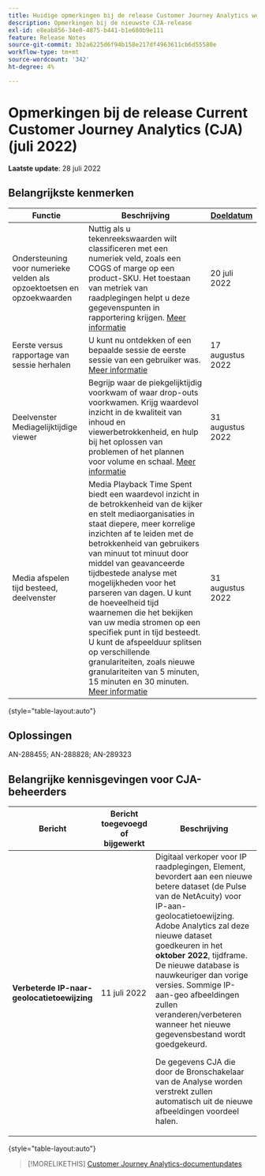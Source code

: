 ```yaml
---
title: Huidige opmerkingen bij de release Customer Journey Analytics weergeven
description: Opmerkingen bij de nieuwste CJA-release
exl-id: e8eab856-34e0-4875-b441-b1e680b9e111
feature: Release Notes
source-git-commit: 3b2a6225d6f94b158e217df4963611cb6d55580e
workflow-type: tm+mt
source-wordcount: '342'
ht-degree: 4%

---
```


# Opmerkingen bij de release Current Customer Journey Analytics (CJA) (juli 2022)

**Laatste update**: 28 juli 2022

## Belangrijkste kenmerken

| Functie | Beschrijving | [Doeldatum](/help/release-notes/releases.md) |
| ----------- | ---------- | ----- |
| Ondersteuning voor numerieke velden als opzoektoetsen en opzoekwaarden | Nuttig als u tekenreekswaarden wilt classificeren met een numeriek veld, zoals een COGS of marge op een product-SKU. Het toestaan van metriek van raadplegingen helpt u deze gegevenspunten in rapportering krijgen. [Meer informatie](https://experienceleague.adobe.com/docs/analytics-platform/using/cja-connections/create-connection.html#numeric) | 20 juli 2022 |
| Eerste versus rapportage van sessie herhalen | U kunt nu ontdekken of een bepaalde sessie de eerste sessie van een gebruiker was. [Meer informatie](https://experienceleague.adobe.com/docs/analytics-platform/using/cja-dataviews/data-views-usecases.html?lang=en#new-repeat) | 17 augustus 2022 |
| Deelvenster Mediagelijktijdige viewer | Begrijp waar de piekgelijktijdig voorkwam of waar drop-outs voorkwamen. Krijg waardevol inzicht in de kwaliteit van inhoud en viewerbetrokkenheid, en hulp bij het oplossen van problemen of het plannen voor volume en schaal. [Meer informatie](https://experienceleague.adobe.com/docs/analytics-platform/using/cja-workspace/panels/media-concurrent-viewers.html) | 31 augustus 2022 |
| Media afspelen tijd besteed, deelvenster | Media Playback Time Spent biedt een waardevol inzicht in de betrokkenheid van de kijker en stelt mediaorganisaties in staat diepere, meer korrelige inzichten af te leiden met de betrokkenheid van gebruikers van minuut tot minuut door middel van geavanceerde tijdbestede analyse met mogelijkheden voor het parseren van dagen. U kunt de hoeveelheid tijd waarnemen die het bekijken van uw media stromen op een specifiek punt in tijd besteedt. U kunt de afspeelduur splitsen op verschillende granulariteiten, zoals nieuwe granulariteiten van 5 minuten, 15 minuten en 30 minuten.  [Meer informatie](https://experienceleague.adobe.com/docs/analytics-platform/using/cja-workspace/panels/media-playback-timespent/media-playback-time-spent.html) | 31 augustus 2022 |

{style=&quot;table-layout:auto&quot;}

## Oplossingen

AN-288455; AN-288828; AN-289323

## Belangrijke kennisgevingen voor CJA-beheerders

| Bericht | Bericht toegevoegd of bijgewerkt | Beschrijving |
| --- | --- | --- |
| **Verbeterde IP-naar-geolocatietoewijzing** | 11 juli 2022 | Digitaal verkoper voor IP raadplegingen, Element, bevordert aan een nieuwe betere dataset (de Pulse van de NetAcuity) voor IP-aan-geolocatietoewijzing. Adobe Analytics zal deze nieuwe dataset goedkeuren in het **oktober 2022**, tijdframe. De nieuwe database is nauwkeuriger dan vorige versies. Sommige IP-aan-geo afbeeldingen zullen veranderen/verbeteren wanneer het nieuwe gegevensbestand wordt goedgekeurd.<p> De gegevens CJA die door de Bronschakelaar van de Analyse worden verstrekt zullen automatisch uit de nieuwe afbeeldingen voordeel halen. |

{style=&quot;table-layout:auto&quot;}

>[!MORELIKETHIS]
>[Customer Journey Analytics-documentupdates](/help/release-notes/doc-changes.md)

